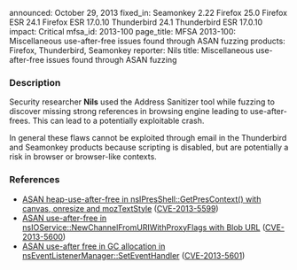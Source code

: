 announced: October 29, 2013
fixed_in: Seamonkey 2.22
          Firefox 25.0
          Firefox ESR 24.1
          Firefox ESR 17.0.10
          Thunderbird 24.1
          Thunderbird ESR 17.0.10
impact: Critical
mfsa_id: 2013-100
page_title: MFSA 2013-100: Miscellaneous use-after-free issues found through ASAN fuzzing
products: Firefox, Thunderbird, Seamonkey
reporter: Nils
title: Miscellaneous use-after-free issues found through ASAN fuzzing

<h3>Description</h3>

<p>Security researcher <strong>Nils</strong> used the Address Sanitizer tool
while fuzzing to discover missing strong references in browsing engine leading
to use-after-frees. This can lead to a potentially exploitable crash. 
</p>

<p class="note">In general these flaws cannot be exploited through email in the
Thunderbird and Seamonkey products because scripting is disabled, but are
potentially a risk in browser or browser-like contexts.</p>

<h3>References</h3>

<ul>
  <li><a href="https://bugzilla.mozilla.org/show_bug.cgi?id=915210">
       ASAN heap-use-after-free in nsIPresShell::GetPresContext() with canvas,
onresize and mozTextStyle</a> (<a href="http://cve.mitre.org/cgi-bin/cvename.cgi?name=CVE-2013-5599" class="ex-ref">CVE-2013-5599</a>)</li>
  <li><a href="https://bugzilla.mozilla.org/show_bug.cgi?id=916576">
       ASAN use-after-free in nsIOService::NewChannelFromURIWithProxyFlags with
Blob URL</a> (<a href="http://cve.mitre.org/cgi-bin/cvename.cgi?name=CVE-2013-5600" class="ex-ref">CVE-2013-5600</a>)</li>
  <li><a href="https://bugzilla.mozilla.org/show_bug.cgi?id=916685">
       ASAN use-after free in GC allocation in
nsEventListenerManager::SetEventHandler</a> (<a href="http://cve.mitre.org/cgi-bin/cvename.cgi?name=CVE-2013-5601" class="ex-ref">CVE-2013-5601</a>)</li>
</ul>



